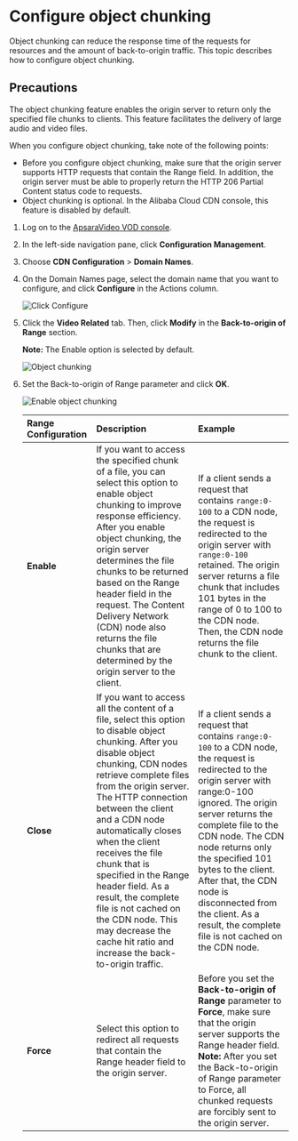# Configure object chunking

Object chunking can reduce the response time of the requests for resources and the amount of back-to-origin traffic. This topic describes how to configure object chunking.

## Precautions

The object chunking feature enables the origin server to return only the specified file chunks to clients. This feature facilitates the delivery of large audio and video files.

When you configure object chunking, take note of the following points:

-   Before you configure object chunking, make sure that the origin server supports HTTP requests that contain the Range field. In addition, the origin server must be able to properly return the HTTP 206 Partial Content status code to requests.
-   Object chunking is optional. In the Alibaba Cloud CDN console, this feature is disabled by default.

1.  Log on to the [ApsaraVideo VOD console](https://vod.console.aliyun.com/).

2.  In the left-side navigation pane, click **Configuration Management**.

3.  Choose **CDN Configuration** \> **Domain Names**.

4.  On the Domain Names page, select the domain name that you want to configure, and click **Configure** in the Actions column.

    ![Click Configure](https://static-aliyun-doc.oss-accelerate.aliyuncs.com/assets/img/en-US/2585068061/p180549.png)

5.  Click the **Video Related** tab. Then, click **Modify** in the **Back-to-origin of Range** section.

    **Note:** The Enable option is selected by default.

    ![Object chunking](https://static-aliyun-doc.oss-accelerate.aliyuncs.com/assets/img/en-US/2585068061/p181795.png)

6.  Set the Back-to-origin of Range parameter and click **OK**.

    ![Enable object chunking](https://static-aliyun-doc.oss-accelerate.aliyuncs.com/assets/img/en-US/2585068061/p181969.png)

    |Range Configuration|Description|Example|
    |:------------------|:----------|:------|
    |**Enable**|If you want to access the specified chunk of a file, you can select this option to enable object chunking to improve response efficiency. After you enable object chunking, the origin server determines the file chunks to be returned based on the Range header field in the request. The Content Delivery Network \(CDN\) node also returns the file chunks that are determined by the origin server to the client.|If a client sends a request that contains `range:0-100` to a CDN node, the request is redirected to the origin server with `range:0-100` retained. The origin server returns a file chunk that includes 101 bytes in the range of 0 to 100 to the CDN node. Then, the CDN node returns the file chunk to the client.|
    |**Close**|If you want to access all the content of a file, select this option to disable object chunking. After you disable object chunking, CDN nodes retrieve complete files from the origin server. The HTTP connection between the client and a CDN node automatically closes when the client receives the file chunk that is specified in the Range header field. As a result, the complete file is not cached on the CDN node. This may decrease the cache hit ratio and increase the back-to-origin traffic.|If a client sends a request that contains `range:0-100` to a CDN node, the request is redirected to the origin server with range:0-100 ignored. The origin server returns the complete file to the CDN node. The CDN node returns only the specified 101 bytes to the client. After that, the CDN node is disconnected from the client. As a result, the complete file is not cached on the CDN node.|
    |**Force**|Select this option to redirect all requests that contain the Range header field to the origin server.|Before you set the **Back-to-origin of Range** parameter to **Force**, make sure that the origin server supports the Range header field. **Note:** After you set the Back-to-origin of Range parameter to Force, all chunked requests are forcibly sent to the origin server. |


